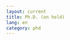 ```yaml
---
layout: current
title: Ph.D. (on hold)
lang: en
category: phd
---
```


<!-- I'm preparing a Ph.D. on audio source separation for music. This project is currently on hiatus. -->
